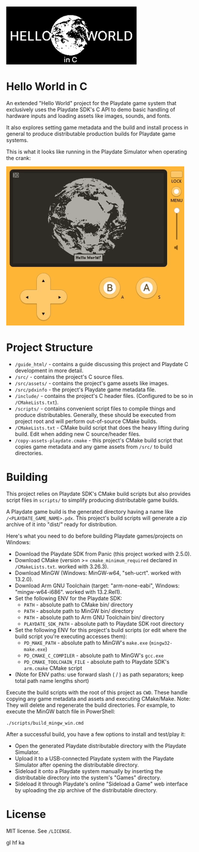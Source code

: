 
![Hello World in C Playdate launcher card](assets/card.png)


# Hello World in C

An extended "Hello World" project for the Playdate game system that exclusively uses the Playdate SDK's C API to demo basic handling of hardware inputs and loading assets like images, sounds, and fonts.

It also explores setting game metadata and the build and install process in general to produce distributable production builds for Playdate game systems.

This is what it looks like running in the Playdate Simulator when operating the crank:

![Preview of Hello World in C running in the Playdate Simulator: still frames of the Earth revolving slowly are displayed on an emulated Playdate screen](assets/hello-world-c-playdate-sim-preview.gif)


# Project Structure

- `/guide_html/` - contains a guide discussing this project and Playdate C development in more detail.
- `/src/` - contains the project's C source files.
- `/src/assets/` - contains the project's game assets like images.
- `/src/pdxinfo` - the project's Playdate game metadata file.
- `/include/` - contains the project's C header files. (Configured to be so in `/CMakeLists.txt`).
- `/scripts/` - contains convenient script files to compile things and produce distributables. Generally, these should be executed from project root and will perform out-of-source CMake builds.
- `/CMakeLists.txt` - CMake build script that does the heavy lifting during build. Edit when adding new C source/header files.
- `/copy-assets-playdate.cmake` - this project's CMake build script that copies game metadata and any game assets from `/src/` to build directories.


# Building

This project relies on Playdate SDK's CMake build scripts but also provides script files in `scripts/` to simplify producing distributable game builds.

A Playdate game build is the generated directory having a name like `/<PLAYDATE_GAME_NAME>.pdx`. This project's build scripts will generate a zip archive of it into "dist/" ready for distribution.

Here's what you need to do before building Playdate games/projects on Windows:

- Download the Playdate SDK from Panic (this project worked with 2.5.0).
- Download CMake (version >= `cmake_minimum_required` declared in `/CMakeLists.txt`. worked with 3.26.3).
- Download MinGW (Windows: MinGW-w64, "seh-ucrt". worked with 13.2.0).
- Download Arm GNU Toolchain (target: "arm-none-eabi", Windows: "mingw-w64-i686". worked with 13.2.Rel1).
- Set the following ENV for the Playdate SDK:
  - `PATH` - absolute path to CMake bin/ directory
  - `PATH` - absolute path to MinGW bin/ directory
  - `PATH` - absolute path to Arm GNU Toolchain bin/ directory
  - `PLAYDATE_SDK_PATH` - absolute path to Playdate SDK root directory
- Set the following ENV for this project's build scripts (or edit where the build script you're executing accesses them):
  - `PD_MAKE_PATH` - absolute path to MinGW's `make.exe` (`mingw32-make.exe`)
  - `PD_CMAKE_C_COMPILER` - absolute path to MinGW's `gcc.exe`
  - `PD_CMAKE_TOOLCHAIN_FILE` - absolute path to Playdate SDK's `arm.cmake` CMake script
- (Note for ENV paths: use forward slash ( / ) as path separators; keep total path name lengths short)

Execute the build scripts with the root of this project as `CWD`. These handle copying any game metadata and assets and executing CMake/Make. Note: They will delete and regenerate the build directories. For example, to execute the MinGW batch file in PowerShell:

```batch
./scripts/build_mingw_win.cmd
```

After a successful build, you have a few options to install and test/play it:

- Open the generated Playdate distributable directory with the Playdate Simulator.
- Upload it to a USB-connected Playdate system with the Playdate Simulator after opening the distributable directory.
- Sideload it onto a Playdate system manually by inserting the distributable directory into the system's "Games" directory.
- Sideload it through Playdate's online "Sideload a Game" web interface by uploading the zip archive of the distributable directory.


# License

MIT license. See `/LICENSE`.


gl hf ka

